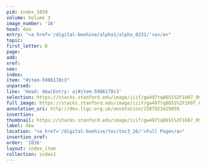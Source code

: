 ```yaml
---
pid: index_1039
volume: Volume 3
image_number: '16'
head: dew
entry: "<a href='/digital-beehive/alpha1/alpha_0231/'>a</a>"
topic: 
first_letter: D
page: 
add: 
xref: 
see: 
index: 
item: "#item-5986178c3"
unparsed: 
line: 'Head: dew|Entry: a|#item-5986178c3'
selection: https://stacks.stanford.edu/image/iiif/gw497tq8651%2F1607_0959/1862,515,278,79/full/0/default.jpg
full_image: https://stacks.stanford.edu/image/iiif/gw497tq8651%2F1607_0959/full/full/0/default.jpg
annotation_uri: http://dev.llgc.org.uk/annotation/1507923429459
insertion: 
thumbnail: https://stacks.stanford.edu/image/iiif/gw497tq8651%2F1607_0959/1862,515,278,79/150,/0/default.jpg
label: dew
location: "<a href='/digital-beehive/toc/toc3_16/'>Full Page</a>"
insertion_xref: 
order: '1036'
layout: index_item
collection: index1
---
```

